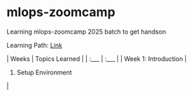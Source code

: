 # mlops-zoomcamp
Learning mlops-zoomcamp 2025 batch to get handson

Learning Path: [Link](https://github.com/DataTalksClub/mlops-zoomcamp)

| Weeks | Topics Learned | 
| :___ | :___ |
| Week 1: Introduction | <ol> <li>Setup Environment</li> </ol> |